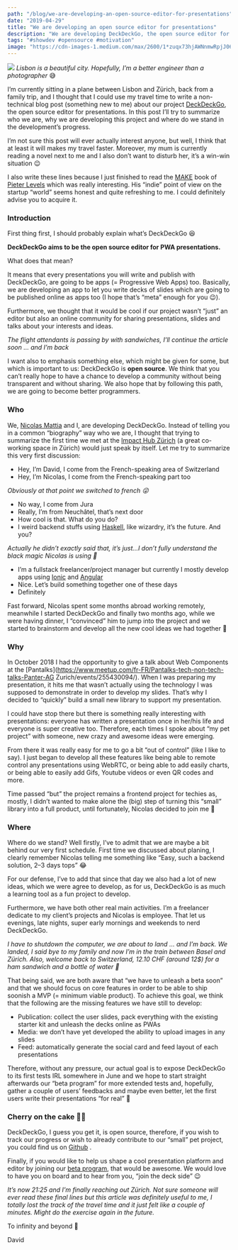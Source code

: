 ```yaml
---
path: "/blog/we-are-developing-an-open-source-editor-for-presentations"
date: "2019-04-29"
title: "We are developing an open source editor for presentations"
description: "We are developing DeckDeckGo, the open source editor for presentations"
tags: "#showdev #opensource #motivation"
image: "https://cdn-images-1.medium.com/max/2600/1*zuqx73hjAWNnmwRpjJ06Zw.jpeg"
---
```


![](https://cdn-images-1.medium.com/max/2600/1*zuqx73hjAWNnmwRpjJ06Zw.jpeg)
<span class="figcaption_hack">*Lisbon is a beautiful city. Hopefully, I’m a better engineer than a photographer* 😅</span>

I’m currently sitting in a plane between Lisbon and Zürich, back from a family trip, and I thought that I could use my travel time to write a non-technical blog post (something new to me) about our project [DeckDeckGo](https://deckdeckgo.com), the open source editor for presentations. In this post I’ll try to summarize who we are, why we are developing this project and where do we stand in the development’s progress.

I’m not sure this post will ever actually interest anyone, but well, I think that at least it will makes my travel faster. Moreover, my mum is currently reading a novel next to me and I also don’t want to disturb her, it’s a win-win situation 😉

I also write these lines because I just finished to read the [MAKE](http://makebook.io) book of [Pieter Levels](https://twitter.com/levelsio) which was really interesting. His “indie” point of view on the startup “world” seems honest and quite refreshing to me. I could definitely advise you to acquire it.

### Introduction

First thing first, I should probably explain what’s DeckDeckGo 😆

**DeckDeckGo aims to be the open source editor for PWA presentations.**

What does that mean?

It means that every presentations you will write and publish with DeckDeckGo, are going to be apps (= Progressive Web Apps) too. Basically, we are developing an app to let you write decks of slides which are going to be published online as apps too (I hope that’s “meta” enough for you 😉).

Furthermore, we thought that it would be cool if our project wasn’t “just” an editor but also an online community for sharing presentations, slides and talks about your interests and ideas.

*The flight attendants is passing by with sandwiches, I’ll continue the article
soon … and I’m back*

I want also to emphasis something else, which might be given for some, but which is important to us: DeckDeckGo is **open source**. We think that you can’t really hope to have a chance to develop a community without being transparent and without sharing. We also hope that by following this path, we are going to become better programmers.

### Who

We, [Nicolas Mattia](https://twitter.com/nasmattia) and I, are developing DeckDeckGo. Instead of telling you in a common “biography” way who we are, I thought that trying to summarize the first time we met at the [Impact Hub Zürich](http://zurich.impacthub.ch) (a great co-working space in Zürich) would just speak by itself. Let me try to summarize this very first discussion:

- Hey, I’m David, I come from the French-speaking area of Switzerland
- Hey, I’m Nicolas, I come from the French-speaking part too

*Obviously at that point we switched to french 😜*

- No way, I come from Jura
- Really, I’m from Neuchâtel, that’s next door
- How cool is that. What do you do?
- I weird backend stuffs using [Haskell](https://www.haskell.org), like wizardry, it’s the future. And you?

*Actually he didn’t exactly said that, it’s just…I don’t fully understand the
black magic Nicolas is using 🤣*

- I’m a fullstack freelancer/project manager but currently I mostly develop apps
using [Ionic](https://ionicframework.com) and [Angular](http://angular.io)
- Nice. Let’s build something together one of these days
- Definitely

Fast forward, Nicolas spent some months abroad working remotely, meanwhile I started DeckDeckGo and finally two months ago, while we were having dinner, I “convinced” him to jump into the project and we started to brainstorm and develop all the new cool ideas we had together 🚀

### Why

In October 2018 I had the opportunity to give a talk about Web Components at the [Pantalks](https://www.meetup.com/fr-FR/Pantalks-tech-non-tech-talks-Panter-AG Zurich/events/255430094/). When I was preparing my presentation, it hits me that wasn’t actually using the technology I was supposed to demonstrate in order to develop my slides. That’s why I decided to “quickly” build a small new library to support my presentation.

I could have stop there but there is something really interesting with presentations: everyone has written a presentation once in her/his life and everyone is super creative too. Therefore, each times I spoke about “my pet project” with someone, new crazy and awesome ideas were emerging.

From there it was really easy for me to go a bit “out of control” (like I like to say). I just began to develop all these features like being able to remote control any presentations using WebRTC, or being able to add easily charts, or being able to easily add Gifs, Youtube videos or even QR codes and more.

Time passed “but” the project remains a frontend project for techies as, mostly, I didn’t wanted to make alone the (big) step of turning this “small” library into a full product, until fortunately, Nicolas decided to join me 🤟

### Where

Where do we stand? Well firstly, I’ve to admit that we are maybe a bit behind our very first schedule. First time we discussed about planing, I clearly remember Nicolas telling me something like “Easy, such a backend solution, 2–3 days tops” 😂

For our defense, I’ve to add that since that day we also had a lot of new ideas, which we were agree to develop, as for us, DeckDeckGo is as much a learning tool as a fun project to develop.

Furthermore, we have both other real main activities. I’m a freelancer dedicate to my client’s projects and Nicolas is employee. That let us evenings, late nights, super early mornings and weekends to nerd DeckDeckGo.

*I have to shutdown the computer, we are about to land … and I’m back. We landed, I said bye to my family and now I’m in the train between Basel and Zürich. Also, welcome back to Switzerland, 12.10 CHF (around 12$) for a ham sandwich and a bottle of water 🙈*

That being said, we are both aware that “we have to unleash a beta soon” and that we should focus on core features in order to be able to ship soonish a MVP (= minimum viable product). To achieve this goal, we think that the following are the missing features we have still to develop:

- Publication: collect the user slides, pack everything with the existing starter kit and unleash the decks online as PWAs
- Media: we don’t have yet developed the ability to upload images in any slides
- Feed: automatically generate the social card and feed layout of each presentations

Therefore, without any pressure, our actual goal is to expose DeckDeckGo to its first tests IRL somewhere in June and we hope to start straight afterwards our “beta program” for more extended tests and, hopefully, gather a couple of users’ feedbacks and maybe even better, let the first users write their presentations “for real” 🤞

### Cherry on the cake 🍒🎂

DeckDeckGo, I guess you get it, is open source, therefore, if you wish to track our progress or wish to already contribute to our “small” pet project, you could find us on [Github](https://github.com/deckgo/deckdeckgo) .

Finally, if you would like to help us shape a cool presentation platform and editor by joining our [beta program](https://deckdeckgo.com/?index=2), that would be awesome. We would love to have you on board and to hear from you, “join the deck side” 😉

*It’s now 21:25 and I’m finally reaching out Zürich. Not sure someone will ever read these final lines but this article was definitely useful to me, I totally lost the track of the travel time and it just felt like a couple of minutes. Might do the exercise again in the future.*

To infinity and beyond 🚀

David
